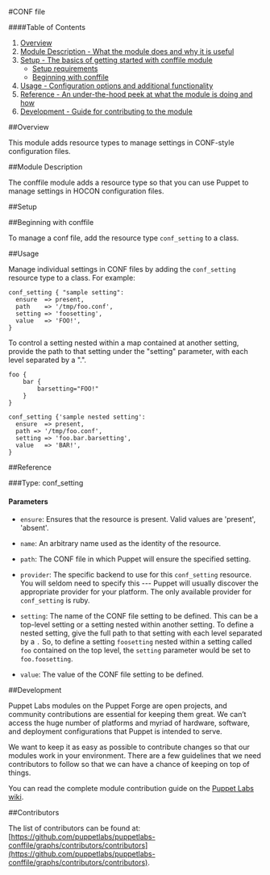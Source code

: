 #CONF file

####Table of Contents

1. [Overview](#overview)
2. [Module Description - What the module does and why it is useful](#module-description)
3. [Setup - The basics of getting started with conffile module](#setup)
    * [Setup requirements](#setup-requirements)
    * [Beginning with conffile](#beginning-with-conffile)
4. [Usage - Configuration options and additional functionality](#usage)
5. [Reference - An under-the-hood peek at what the module is doing and how](#reference)
6. [Development - Guide for contributing to the module](#development)

##Overview 

This module adds resource types to manage settings in CONF-style configuration files.

##Module Description

The conffile module adds a resource type so that you can use Puppet to manage settings in HOCON configuration files.

##Setup

##Beginning with conffile

To manage a conf file, add the resource type `conf_setting` to a class.

##Usage

Manage individual settings in CONF files by adding the `conf_setting` resource type to a class. For example:

```
conf_setting { "sample setting":
  ensure  => present,
  path    => '/tmp/foo.conf',
  setting => 'foosetting',
  value   => 'FOO!',
}
```

To control a setting nested within a map contained at another setting, provide the path to that setting
under the "setting" parameter, with each level separated by a ".".

```
foo {
    bar {
        barsetting="FOO!"
    }
}

conf_setting {'sample nested setting':
  ensure  => present,
  path => '/tmp/foo.conf',
  setting => 'foo.bar.barsetting',
  value   => 'BAR!',
}
```

##Reference

###Type: conf_setting

#### Parameters

* `ensure`: Ensures that the resource is present. Valid values are 'present', 'absent'.

* `name`: An arbitrary name used as the identity of the resource.

* `path`: The CONF file in which Puppet will ensure the specified setting.

* `provider`: The specific backend to use for this `conf_setting` resource. You will seldom need to specify this --- Puppet will usually discover the appropriate provider for your platform. The only available provider for `conf_setting` is ruby.

* `setting`: The name of the CONF file setting to be defined. This can be a top-level setting or a setting nested
  within another setting. To define a nested setting, give the full path to that setting with each level separated
  by a `.` So, to define a setting `foosetting` nested within a setting called `foo` contained on the top level,
  the `setting` parameter would be set to `foo.foosetting`.

* `value`: The value of the CONF file setting to be defined.

##Development
 
Puppet Labs modules on the Puppet Forge are open projects, and community contributions are essential for keeping them great. We can’t access the huge number of platforms and myriad of hardware, software, and deployment configurations that Puppet is intended to serve.

We want to keep it as easy as possible to contribute changes so that our modules work in your environment. There are a few guidelines that we need contributors to follow so that we can have a chance of keeping on top of things.

You can read the complete module contribution guide on the [Puppet Labs wiki](http://projects.puppetlabs.com/projects/module-site/wiki/Module_contributing).

##Contributors

The list of contributors can be found at: [https://github.com/puppetlabs/puppetlabs-conffile/graphs/contributors/contributors](https://github.com/puppetlabs/puppetlabs-conffile/graphs/contributors/contributors).


